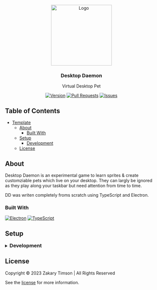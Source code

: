 <!-- Header -->
<div id="top" align="center">
  <br />
  
  <!-- Logo -->
  <img src="https://git.zakscode.com/repo-avatars/c3df2b0fe775af37194771569752d82e54c81ba8a5493540bf14ec6bf1eadd9d" alt="Logo" width="200" height="200">

  <!-- Title -->
  ### Desktop Daemon
  
  <!-- Description -->
  Virtual Desktop Pet

  <!-- Repo badges -->
  [![Version](https://img.shields.io/badge/dynamic/json.svg?label=Version&style=for-the-badge&url=https://git.zakscode.com/api/v1/repos/ztimson/DesktopDaemon/tags&query=$[0].name)](https://git.zakscode.com/ztimson/DesktopDaemon/tags)
  [![Pull Requests](https://img.shields.io/badge/dynamic/json.svg?label=Pull%20Requests&style=for-the-badge&url=https://git.zakscode.com/api/v1/repos/ztimson/DesktopDaemon&query=open_pr_counter)](https://git.zakscode.com/ztimson/DesktopDaemon/pulls)
  [![Issues](https://img.shields.io/badge/dynamic/json.svg?label=Issues&style=for-the-badge&url=https://git.zakscode.com/api/v1/repos/ztimson/DesktopDaemon&query=open_issues_count)](https://git.zakscode.com/ztimson/DesktopDaemon/issues)

</div>

## Table of Contents
- [Template](#top)
  - [About](#about)
    - [Built With](#built-with)
  - [Setup](#setup)
    - [Development](#development)
  - [License](#license)

## About

Desktop Daemon is an experimental game to learn sprites & create customziable pets which live on your desktop. They can largly be ignored as they play along your taskbar but need attention from time to time.

DD was writen completely froms scratch using TypeScript and Electron.

### Built With
[![Electron](https://img.shields.io/badge/Electron-47848F?style=for-the-badge&logo=electron&logoColor=white)](https://www.electronjs.org/)
[![TypeScript](https://img.shields.io/badge/TypeScript-3178C6?style=for-the-badge&logo=typescript&logoColor=white)](https://typescriptlang.org/)

## Setup

<details>
<summary>
  <h3 id="development" style="display: inline">
    Development
  </h3>
</summary>

#### Prerequisites
- [Node.js](https://nodejs.org/en/download)

#### Instructions
1. Install the dependencies: `npm install`
2. Start the Angular server: `npm run start`

</details>

## License
Copyright © 2023 Zakary Timson | All Rights Reserved

See the [license](./LICENSE) for more information.
